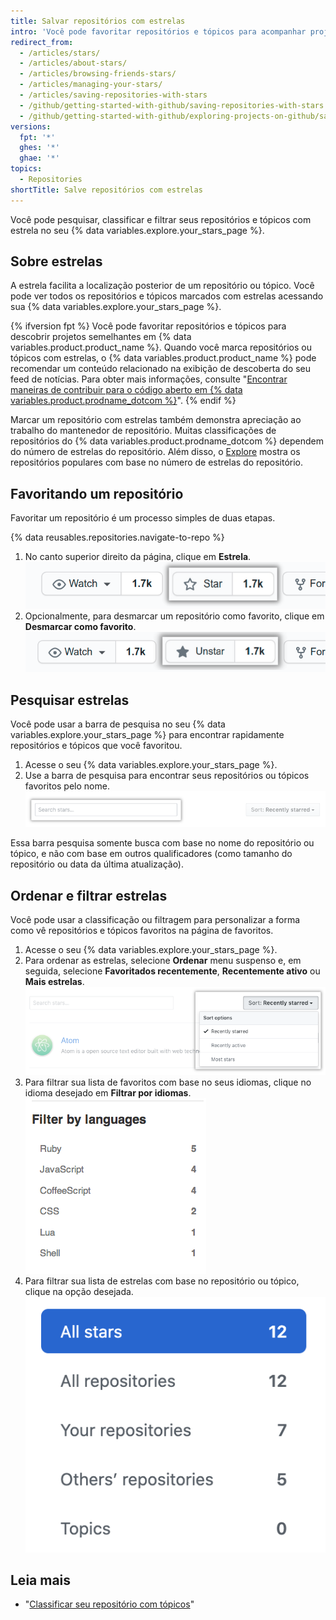 ```yaml
---
title: Salvar repositórios com estrelas
intro: 'Você pode favoritar repositórios e tópicos para acompanhar projetos que você considera interessantes{% ifversion fpt %} e descobrir conteúdo relacionado no seu feed de notícias{% endif %}.'
redirect_from:
  - /articles/stars/
  - /articles/about-stars/
  - /articles/browsing-friends-stars/
  - /articles/managing-your-stars/
  - /articles/saving-repositories-with-stars
  - /github/getting-started-with-github/saving-repositories-with-stars
  - /github/getting-started-with-github/exploring-projects-on-github/saving-repositories-with-stars
versions:
  fpt: '*'
  ghes: '*'
  ghae: '*'
topics:
  - Repositories
shortTitle: Salve repositórios com estrelas
---
```


Você pode pesquisar, classificar e filtrar seus repositórios e tópicos com estrela no seu {% data variables.explore.your_stars_page %}.

## Sobre estrelas

A estrela facilita a localização posterior de um repositório ou tópico. Você pode ver todos os repositórios e tópicos marcados com estrelas acessando sua {% data variables.explore.your_stars_page %}.

{% ifversion fpt %}
Você pode favoritar repositórios e tópicos para descobrir projetos semelhantes em {% data variables.product.product_name %}. Quando você marca repositórios ou tópicos com estrelas, o {% data variables.product.product_name %} pode recomendar um conteúdo relacionado na exibição de descoberta do seu feed de notícias. Para obter mais informações, consulte "[Encontrar maneiras de contribuir para o código aberto em {% data variables.product.prodname_dotcom %}](/github/getting-started-with-github/finding-ways-to-contribute-to-open-source-on-github)".
{% endif %}

Marcar um repositório com estrelas também demonstra apreciação ao trabalho do mantenedor de repositório. Muitas classificações de repositórios do {% data variables.product.prodname_dotcom %} dependem do número de estrelas do repositório. Além disso, o [Explore](https://github.com/explore) mostra os repositórios populares com base no número de estrelas do repositório.

## Favoritando um repositório

Favoritar um repositório é um processo simples de duas etapas.

{% data reusables.repositories.navigate-to-repo %}
1. No canto superior direito da página, clique em **Estrela**. ![Favoritando um repositório](/assets/images/help/stars/starring-a-repository.png)
1. Opcionalmente, para desmarcar um repositório como favorito, clique em **Desmarcar como favorito**. ![Removendo um repositório dos favoritos](/assets/images/help/stars/unstarring-a-repository.png)

## Pesquisar estrelas

Você pode usar a barra de pesquisa no seu {% data variables.explore.your_stars_page %} para encontrar rapidamente repositórios e tópicos que você favoritou.

1. Acesse o seu {% data variables.explore.your_stars_page %}.
1. Use a barra de pesquisa para encontrar seus repositórios ou tópicos favoritos pelo nome. ![Pesquisar estrelas](/assets/images/help/stars/stars_search_bar.png)

Essa barra pesquisa somente busca com base no nome do repositório ou tópico, e não com base em outros qualificadores (como tamanho do repositório ou data da última atualização).

## Ordenar e filtrar estrelas

Você pode usar a classificação ou filtragem para personalizar a forma como vê repositórios e tópicos favoritos na página de favoritos.

1. Acesse o seu {% data variables.explore.your_stars_page %}.
1. Para ordenar as estrelas, selecione **Ordenar** menu suspenso e, em seguida, selecione **Favoritados recentemente**, **Recentemente ativo** ou **Mais estrelas**. ![Ordenar estrelas](/assets/images/help/stars/stars_sort_menu.png)
1. Para filtrar sua lista de favoritos com base no seus idiomas, clique no idioma desejado em **Filtrar por idiomas**. ![Filtrar estrelas por idioma](/assets/images/help/stars/stars_filter_language.png)
1. Para filtrar sua lista de estrelas com base no repositório ou tópico, clique na opção desejada. ![Filtrar estrelas por tópico](/assets/images/help/stars/stars_filter_topic.png)

## Leia mais

- "[Classificar seu repositório com tópicos](/articles/classifying-your-repository-with-topics)"
